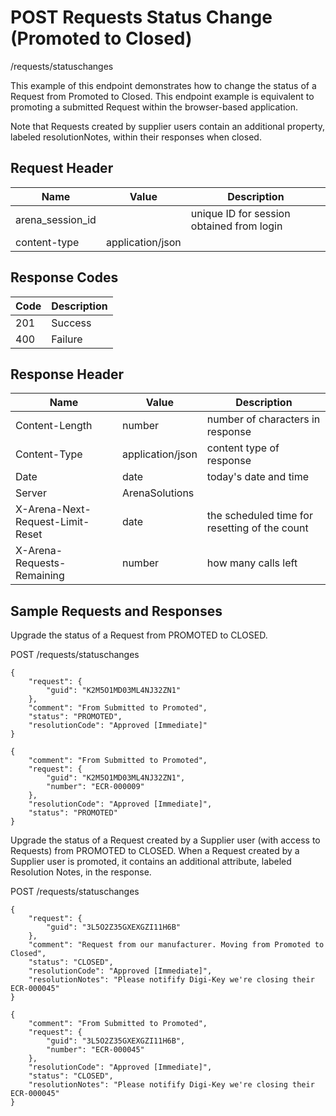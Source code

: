 # POST Requests Status Change (Promoted to Closed)


/requests/statuschanges

This example of this endpoint demonstrates how to change the status of a Request from Promoted to Closed. This endpoint example is equivalent to promoting a submitted Request within the browser\-based application.

Note that Requests created by supplier users contain an additional property, labeled resolutionNotes, within their responses when closed.

## Request Header

| Name<br> | Value<br> | Description<br> |
|  --- |  --- |  --- | 
| arena_session_id<br> |   | unique ID for session obtained from login<br> |
| content\-type<br> | application/json<br> |   |

## Response Codes

| Code<br> | Description<br> |
|  --- |  --- | 
| 201<br> | Success<br> |
| 400<br> | Failure<br> |

## Response Header

| Name<br> | Value<br> | Description<br> |
|  --- |  --- |  --- | 
| Content\-Length<br> | number<br> | number of characters in response<br> |
| Content\-Type<br> | application/json<br> | content type of response<br> |
| Date<br> | date<br> | today's date and time<br> |
| Server<br> | ArenaSolutions<br> |   |
| X\-Arena\-Next\-Request\-Limit\-Reset<br> | date<br> | the scheduled time for resetting of the count<br> |
| X\-Arena\-Requests\-Remaining<br> | number<br> | how many calls left<br> |

## Sample Requests and Responses
Upgrade the status of a Request from PROMOTED to CLOSED.



POST /requests/statuschanges



```
{
    "request": {
        "guid": "K2M5O1MD03ML4NJ32ZN1"
    },
    "comment": "From Submitted to Promoted",
    "status": "PROMOTED",
    "resolutionCode": "Approved [Immediate]"
}
```


```
{
    "comment": "From Submitted to Promoted",
    "request": {
        "guid": "K2M5O1MD03ML4NJ32ZN1",
        "number": "ECR-000009"
    },
    "resolutionCode": "Approved [Immediate]",
    "status": "PROMOTED"
}
```
Upgrade the status of a Request created by a Supplier user \(with access to Requests\) from PROMOTED to CLOSED. When a Request created by a Supplier user is promoted, it contains an additional attribute, labeled Resolution Notes, in the response.



POST /requests/statuschanges



```
{
    "request": {
        "guid": "3L5O2Z35GXEXGZI11H6B"
    },
    "comment": "Request from our manufacturer. Moving from Promoted to Closed",
    "status": "CLOSED",
    "resolutionCode": "Approved [Immediate]",
    "resolutionNotes": "Please notifify Digi-Key we're closing their ECR-000045"
}
```


```
{
    "comment": "From Submitted to Promoted",
    "request": {
        "guid": "3L5O2Z35GXEXGZI11H6B",
        "number": "ECR-000045"
    },
    "resolutionCode": "Approved [Immediate]",
    "status": "CLOSED",
    "resolutionNotes": "Please notifify Digi-Key we're closing their ECR-000045"
}
```
